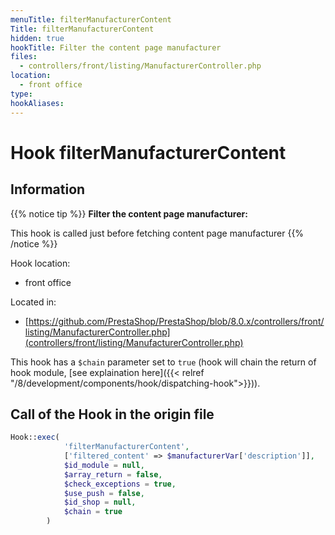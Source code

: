 ```yaml
---
menuTitle: filterManufacturerContent
Title: filterManufacturerContent
hidden: true
hookTitle: Filter the content page manufacturer
files:
  - controllers/front/listing/ManufacturerController.php
location:
  - front office
type: 
hookAliases:
---
```


# Hook filterManufacturerContent

## Information

{{% notice tip %}}
**Filter the content page manufacturer:** 

This hook is called just before fetching content page manufacturer
{{% /notice %}}

Hook location:
  - front office

Located in: 
  - [https://github.com/PrestaShop/PrestaShop/blob/8.0.x/controllers/front/listing/ManufacturerController.php](controllers/front/listing/ManufacturerController.php)

This hook has a `$chain` parameter set to `true` (hook will chain the return of hook module, [see explaination here]({{< relref "/8/development/components/hook/dispatching-hook">}})).

## Call of the Hook in the origin file

```php
Hook::exec(
            'filterManufacturerContent',
            ['filtered_content' => $manufacturerVar['description']],
            $id_module = null,
            $array_return = false,
            $check_exceptions = true,
            $use_push = false,
            $id_shop = null,
            $chain = true
        )
```